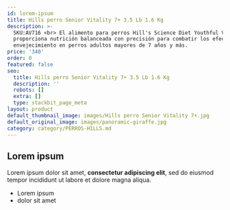 ```yaml
---
id: lorem-ipsum
title: Hills perro Senior Vitality 7+ 3.5 Lb 1.6 Kg
description: >-
  SKU:AV716 <br> El alimento para perros Hill's Science Diet Youthful Vitality
  proporciona nutrición balanceada con precisión para combatir los efectos del
  envejecimiento en perros adultos mayores de 7 años y más.
price: '340'
order: 0
featured: false
seo:
  title: Hills perro Senior Vitality 7+ 3.5 Lb 1.6 Kg
  description: ''
  robots: []
  extra: []
  type: stackbit_page_meta
layout: product
default_thumbnail_image: images/Hills perro Senior Vitality 7+.jpg
default_original_image: images/panoramic-giraffe.jpg
category: category/PERROS-HILLS.md
---
```

## Lorem ipsum

Lorem ipsum dolor sit amet, **consectetur adipiscing elit**, sed do eiusmod tempor incididunt ut labore et dolore magna aliqua.

- Lorem ipsum
- dolor sit amet
